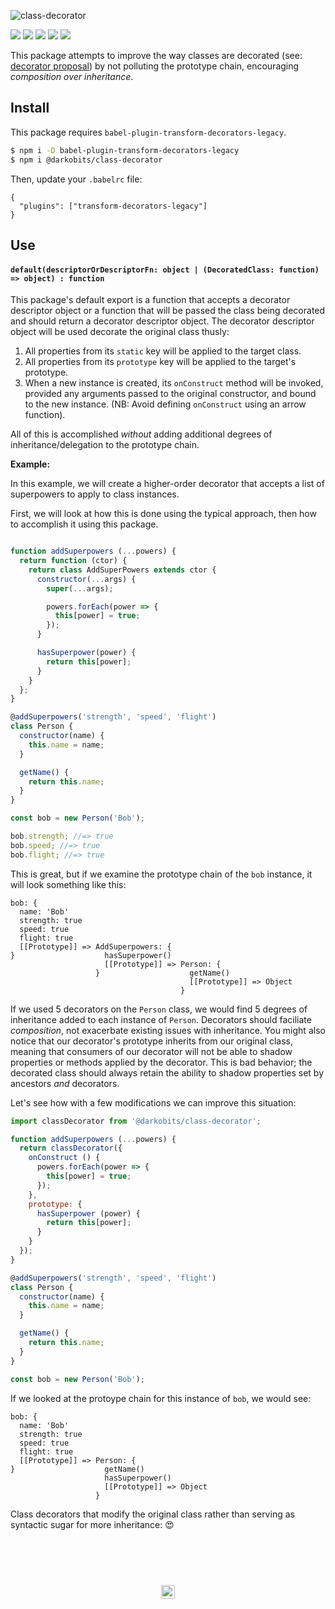 ![class-decorator](https://user-images.githubusercontent.com/441546/36626828-a3f00872-18ee-11e8-8a02-1200e3961d9d.png)

[![][npm-img]][npm-url] [![][travis-img]][travis-url] [![][codacy-img]][codacy-url] [![][cc-img]][cc-url] [![][xo-img]][xo-url]

This package attempts to improve the way classes are decorated (see: [decorator proposal](https://ponyfoo.com/articles/javascript-decorators-proposal)) by not polluting the prototype chain, encouraging _composition over inheritance_.

## Install

This package requires `babel-plugin-transform-decorators-legacy`.

```bash
$ npm i -D babel-plugin-transform-decorators-legacy
$ npm i @darkobits/class-decorator
```

Then, update your `.babelrc` file:

```
{
  "plugins": ["transform-decorators-legacy"]
}
```

## Use

#### `default(descriptorOrDescriptorFn: object | (DecoratedClass: function) => object) : function`

This package's default export is a function that accepts a decorator descriptor object or a function that will be passed the class being decorated and should return a decorator descriptor object. The decorator descriptor object will be used decorate the original class thusly:

1. All properties from its `static` key will be applied to the target class.
2. All properties from its `prototype` key will be applied to the target's prototype.
3. When a new instance is created, its `onConstruct` method will be invoked, provided any arguments passed to the original constructor, and bound to the new instance. (NB: Avoid defining `onConstruct` using an arrow function).

All of this is accomplished _without_ adding additional degrees of inheritance/delegation to the prototype chain.

**Example:**

In this example, we will create a higher-order decorator that accepts a list of superpowers to apply to class instances.

First, we will look at how this is done using the typical approach, then how to accomplish it using this package.

```js

function addSuperpowers (...powers) {
  return function (ctor) {
    return class AddSuperPowers extends ctor {
      constructor(...args) {
        super(...args);

        powers.forEach(power => {
          this[power] = true;
        });
      }

      hasSuperpower(power) {
        return this[power];
      }
    }
  };
}

@addSuperpowers('strength', 'speed', 'flight')
class Person {
  constructor(name) {
    this.name = name;
  }

  getName() {
    return this.name;
  }
}

const bob = new Person('Bob');

bob.strength; //=> true
bob.speed; //=> true
bob.flight; //=> true
```

This is great, but if we examine the prototype chain of the `bob` instance, it will look something like this:

```
bob: {
  name: 'Bob'
  strength: true
  speed: true
  flight: true
  [[Prototype]] => AddSuperpowers: {
}                    hasSuperpower()
                     [[Prototype]] => Person: {
                   }                    getName()
                                        [[Prototype]] => Object
                                      }
```

If we used 5 decorators on the `Person` class, we would find 5 degrees of inheritance added to each instance of `Person`. Decorators should faciliate _composition_, not exacerbate existing issues with inheritance. You might also notice that our decorator's prototype inherits from our original class, meaning that consumers of our decorator will not be able to shadow properties or methods applied by the decorator. This is bad behavior; the decorated class should always retain the ability to shadow properties set by ancestors _and_ decorators.

Let's see how with a few modifications we can improve this situation:

```js
import classDecorator from '@darkobits/class-decorator';

function addSuperpowers (...powers) {
  return classDecorator({
    onConstruct () {
      powers.forEach(power => {
        this[power] = true;
      });
    },
    prototype: {
      hasSuperpower (power) {
        return this[power];
      }
    }
  });
}

@addSuperpowers('strength', 'speed', 'flight')
class Person {
  constructor(name) {
    this.name = name;
  }

  getName() {
    return this.name;
  }
}

const bob = new Person('Bob');
```

If we looked at the protoype chain for this instance of `bob`, we would see:

```
bob: {
  name: 'Bob'
  strength: true
  speed: true
  flight: true
  [[Prototype]] => Person: {
}                    getName()
                     hasSuperpower()
                     [[Prototype]] => Object
                   }
```

Class decorators that modify the original class rather than serving as syntactic sugar for more inheritance: :heart_eyes:

## &nbsp;
<p align="center">
  <br>
  <img width="22" height="22" src="https://cloud.githubusercontent.com/assets/441546/25318539/db2f4cf2-2845-11e7-8e10-ef97d91cd538.png">
</p>

[travis-img]: https://img.shields.io/travis/darkobits/class-decorator.svg?style=flat-square
[travis-url]: https://travis-ci.org/darkobits/class-decorator

[npm-img]: https://img.shields.io/npm/v/@darkobits/class-decorator.svg?style=flat-square
[npm-url]: https://www.npmjs.com/package/@darkobits/class-decorator

[codacy-img]: https://img.shields.io/codacy/coverage/bd23f052d0ec42b0ada5e46b006e6511.svg?style=flat-square
[codacy-url]: https://www.codacy.com/app/darkobits/class-decorator

[xo-img]: https://img.shields.io/badge/code_style-XO-e271a5.svg?style=flat-square
[xo-url]: https://github.com/sindresorhus/xo

[cc-img]: https://img.shields.io/badge/Conventional%20Commits-1.0.0-yellow.svg?style=flat-square
[cc-url]: https://conventionalcommits.org/
